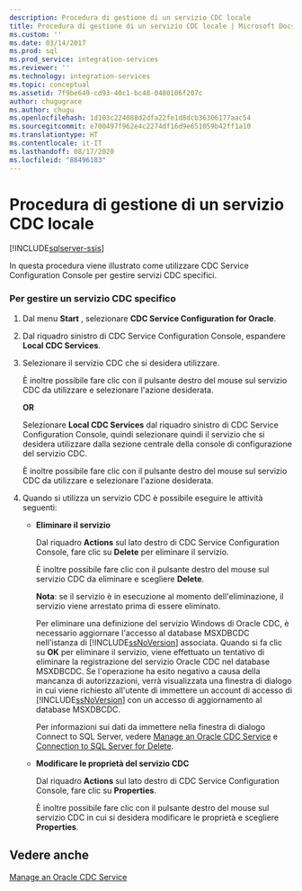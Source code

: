 ```yaml
---
description: Procedura di gestione di un servizio CDC locale
title: Procedura di gestione di un servizio CDC locale | Microsoft Docs
ms.custom: ''
ms.date: 03/14/2017
ms.prod: sql
ms.prod_service: integration-services
ms.reviewer: ''
ms.technology: integration-services
ms.topic: conceptual
ms.assetid: 7f9be649-cd93-40c1-bc48-0480106f207c
author: chugugrace
ms.author: chugu
ms.openlocfilehash: 1d103c224088d2dfa22fe1d8dcb36306177aac54
ms.sourcegitcommit: e700497f962e4c2274df16d9e651059b42ff1a10
ms.translationtype: HT
ms.contentlocale: it-IT
ms.lasthandoff: 08/17/2020
ms.locfileid: "88496183"
---
```

# <a name="how-to-manage-a-local-cdc-service"></a>Procedura di gestione di un servizio CDC locale

[!INCLUDE[sqlserver-ssis](../../includes/applies-to-version/sqlserver-ssis.md)]


  In questa procedura viene illustrato come utilizzare CDC Service Configuration Console per gestire servizi CDC specifici.  
  
### <a name="to-manage-a-specific-cdc-service"></a>Per gestire un servizio CDC specifico  
  
1.  Dal menu **Start** , selezionare **CDC Service Configuration for Oracle**.  
  
2.  Dal riquadro sinistro di CDC Service Configuration Console, espandere **Local CDC Services**.  
  
3.  Selezionare il servizio CDC che si desidera utilizzare.  
  
     È inoltre possibile fare clic con il pulsante destro del mouse sul servizio CDC da utilizzare e selezionare l'azione desiderata.  
  
     **OR**  
  
     Selezionare **Local CDC Services** dal riquadro sinistro di CDC Service Configuration Console, quindi selezionare quindi il servizio che si desidera utilizzare dalla sezione centrale della console di configurazione del servizio CDC.  
  
     È inoltre possibile fare clic con il pulsante destro del mouse sul servizio CDC da utilizzare e selezionare l'azione desiderata.  
  
4.  Quando si utilizza un servizio CDC è possibile eseguire le attività seguenti:  
  
    -   **Eliminare il servizio**  
  
         Dal riquadro **Actions** sul lato destro di CDC Service Configuration Console, fare clic su **Delete** per eliminare il servizio.  
  
         È inoltre possibile fare clic con il pulsante destro del mouse sul servizio CDC da eliminare e scegliere **Delete**.  
  
         **Nota**: se il servizio è in esecuzione al momento dell'eliminazione, il servizio viene arrestato prima di essere eliminato.  
  
         Per eliminare una definizione del servizio Windows di Oracle CDC, è necessario aggiornare l'accesso al database MSXDBCDC nell'istanza di [!INCLUDE[ssNoVersion](../../includes/ssnoversion-md.md)] associata. Quando si fa clic su **OK** per eliminare il servizio, viene effettuato un tentativo di eliminare la registrazione del servizio Oracle CDC nel database MSXDBCDC. Se l'operazione ha esito negativo a causa della mancanza di autorizzazioni, verrà visualizzata una finestra di dialogo in cui viene richiesto all'utente di immettere un account di accesso di [!INCLUDE[ssNoVersion](../../includes/ssnoversion-md.md)] con un accesso di aggiornamento al database MSXDBCDC.  
  
         Per informazioni sui dati da immettere nella finestra di dialogo Connect to SQL Server, vedere [Manage an Oracle CDC Service](../../integration-services/change-data-capture/manage-an-oracle-cdc-service.md) e [Connection to SQL Server for Delete](../../integration-services/change-data-capture/connection-to-sql-server-for-delete.md).  
  
    -   **Modificare le proprietà del servizio CDC**  
  
         Dal riquadro **Actions** sul lato destro di CDC Service Configuration Console, fare clic su **Properties**.  
  
         È inoltre possibile fare clic con il pulsante destro del mouse sul servizio CDC in cui si desidera modificare le proprietà e scegliere **Properties**.  
  
## <a name="see-also"></a>Vedere anche  
 [Manage an Oracle CDC Service](../../integration-services/change-data-capture/manage-an-oracle-cdc-service.md)  
  
  
